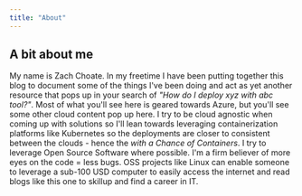 ```yaml
---
title: "About"
---
```

## A bit about me

My name is Zach Choate. In my freetime I have been putting together this blog to document some of the things I've been doing and act as yet another resource that pops up in your search of *"How do I deploy xyz with abc tool?"*. Most of what you'll see here is geared towards Azure, but you'll see some other cloud content pop up here. I try to be cloud agnostic when coming up with solutions so I'll lean towards leveraging containerization platforms like Kubernetes so the deployments are closer to consistent between the clouds - hence the *with a Chance of Containers*. I try to leverage Open Source Software where possible. I'm a firm believer of more eyes on the code = less bugs. OSS projects like Linux can enable someone to leverage a sub-100 USD computer to easily access the internet and read blogs like this one to skillup and find a career in IT.